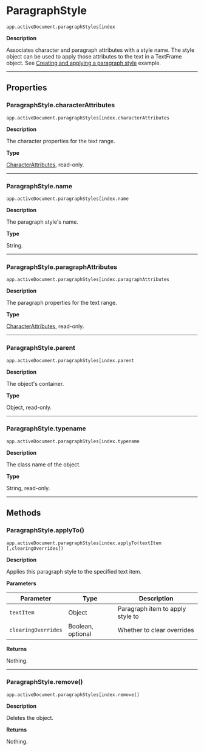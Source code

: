 # ParagraphStyle

`app.activeDocument.paragraphStyles[index`

**Description**

Associates character and paragraph attributes with a style name. The style object can be used to apply those attributes to the text in a TextFrame object. See [Creating and applying a paragraph style](ParagraphStyles.md#jsobjref-paragraphstyles-creatingandapplyingparagraphstyle) example.

---

## Properties

### ParagraphStyle.characterAttributes

`app.activeDocument.paragraphStyles[index.characterAttributes`

**Description**

The character properties for the text range.

**Type**

[CharacterAttributes](CharacterAttributes.md#jsobjref-characterattributes), read-only.

---

### ParagraphStyle.name

`app.activeDocument.paragraphStyles[index.name`

**Description**

The paragraph style's name.

**Type**

String.

---

### ParagraphStyle.paragraphAttributes

`app.activeDocument.paragraphStyles[index.paragraphAttributes`

**Description**

The paragraph properties for the text range.

**Type**

[CharacterAttributes](CharacterAttributes.md#jsobjref-characterattributes), read-only.

---

### ParagraphStyle.parent

`app.activeDocument.paragraphStyles[index.parent`

**Description**

The object's container.

**Type**

Object, read-only.

---

### ParagraphStyle.typename

`app.activeDocument.paragraphStyles[index.typename`

**Description**

The class name of the object.

**Type**

String, read-only.

---

## Methods

### ParagraphStyle.applyTo()

`app.activeDocument.paragraphStyles[index.applyTo(textItem [,clearingOverrides])`

**Description**

Applies this paragraph style to the specified text item.

**Parameters**

| Parameter           | Type              | Description                      |
|---------------------|-------------------|----------------------------------|
| `textItem`          | Object            | Paragraph item to apply style to |
| `clearingOverrides` | Boolean, optional | Whether to clear overrides       |

**Returns**

Nothing.

---

### ParagraphStyle.remove()

`app.activeDocument.paragraphStyles[index.remove()`

**Description**

Deletes the object.

**Returns**

Nothing.
